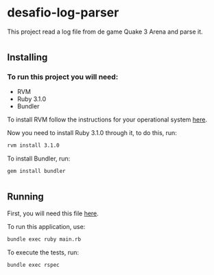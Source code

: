 # desafio-log-parser

This project read a log file from de game Quake 3 Arena and parse it.

#

## Installing

### To run this project you will need:

- RVM
- Ruby 3.1.0
- Bundler

To install RVM follow the instructions for your operational system [here](https://rvm.io/rvm/install).

Now you need to install Ruby 3.1.0 through it, to do this, run:
```bash
rvm install 3.1.0
```

To install Bundler, run:
```bash
gem install bundler
```

#

## Running

First, you will need this file [here](https://gist.github.com/fabiosammy/ba973184e82e930043df8d4aa002bde4).

To run this application, use:
```bash
bundle exec ruby main.rb
```

To execute the tests, run:
```bash
bundle exec rspec
```
